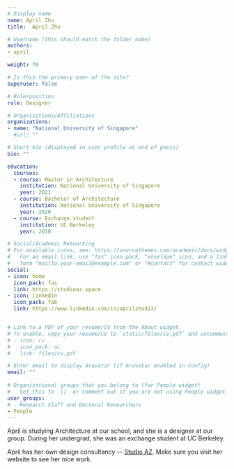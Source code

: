 ```yaml
---
# Display name
name: April Zhu
title:  April Zhu

# Username (this should match the folder name)
authors:
- april

weight: 70

# Is this the primary user of the site?
superuser: false

# Role/position
role: Designer

# Organizations/Affiliations
organizations:
- name: "National University of Singapore"
  #url: ""

# Short bio (displayed in user profile at end of posts)
bio: ""

education:
  courses:
  - course: Master in Architecture
    institution: National University of Singapore
    year: 2021
  - course: Bachelor of Architecture
    institution: National University of Singapore
    year: 2020
  - course: Exchange student
    institution: UC Berkeley
    year: 2018

# Social/Academic Networking
# For available icons, see: https://sourcethemes.com/academic/docs/widgets/#icons
#   For an email link, use "fas" icon pack, "envelope" icon, and a link in the
#   form "mailto:your-email@example.com" or "#contact" for contact widget.
social:
- icon: home
  icon_pack: fas
  link: https://studioaz.space
- icon: linkedin
  icon_pack: fab
  link: https://www.linkedin.com/in/aprilzhu423/


# Link to a PDF of your resume/CV from the About widget.
# To enable, copy your resume/CV to `static/files/cv.pdf` and uncomment the lines below.  
# - icon: cv
#   icon_pack: ai
#   link: files/cv.pdf

# Enter email to display Gravatar (if Gravatar enabled in Config)
email: ""
  
# Organizational groups that you belong to (for People widget)
#   Set this to `[]` or comment out if you are not using People widget.  
user_groups:
# - Research Staff and Doctoral Researchers
- People
---
```


April is studying Architecture at our school, and she is a designer at our group.
During her undergrad, she was an exchange student at UC Berkeley.

April has her own design consultancy -- [Studio AZ](https://studioaz.space).
Make sure you visit her website to see her nice work.

